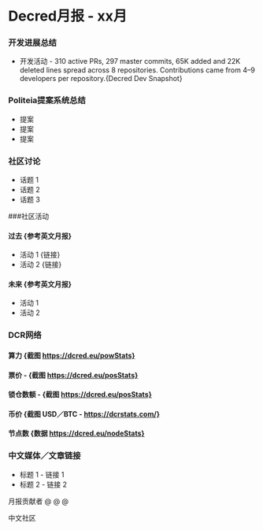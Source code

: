 # Decred月报 - xx月 

### 开发进展总结
* 开发活动 -  310 active PRs, 297 master commits, 65K added and 22K deleted lines spread across 8 repositories. Contributions came from 4–9 developers per repository.{Decred Dev Snapshot}

### Politeia提案系统总结
* 提案
* 提案 
* 提案 

### 社区讨论

*  话题 1 
*  话题 2 
*  话题 3 

###社区活动
#### 过去 {参考英文月报}
* 活动 1 {链接}
* 活动 2 {链接}
 
#### 未来 {参考英文月报}
* 活动 1 
* 活动 2 


### DCR网络
#### 算力 {截图 https://dcred.eu/powStats}
#### 票价 - {截图 https://dcred.eu/posStats}
#### 锁仓数额 - {截图 https://dcred.eu/posStats}
#### 币价 {截图 USD／BTC - https://dcrstats.com/}
#### 节点数 {数据 https://dcred.eu/nodeStats}

### 中文媒体／文章链接
* 标题 1 - 链接 1 
* 标题 2 - 链接 2 


月报贡献者 @ @ @ 

中文社区 
